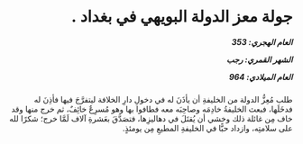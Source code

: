<h1 dir="rtl">جولة معز الدولة البويهي في بغداد .</h1>

<h5 dir="rtl">العام الهجري:  353

الشهر القمري: رجب

العام الميلادي: 964</h5>

<p dir="rtl">طلب مُعِزُّ الدولة من الخليفةِ أن يأذَنَ له في دخولِ دارِ الخلافة ليتفرَّجَ فيها فأذِنَ له فدخَلَها، فبعث الخليفةُ خادِمَه وصاحِبَه معه فطافوا بها وهو مُسرِعٌ خائِفٌ، ثم خرج منها وقد خاف مِن غائلة ذلك وخشي أن يُقتَلَ في دهاليزِها، فتصَدَّقَ بعَشرةِ آلاف لَمَّا خرج؛ شكرًا لله على سلامتِه، وازداد حبًّا في الخليفةِ المطيعِ مِن يومئذٍ.</p></br>
